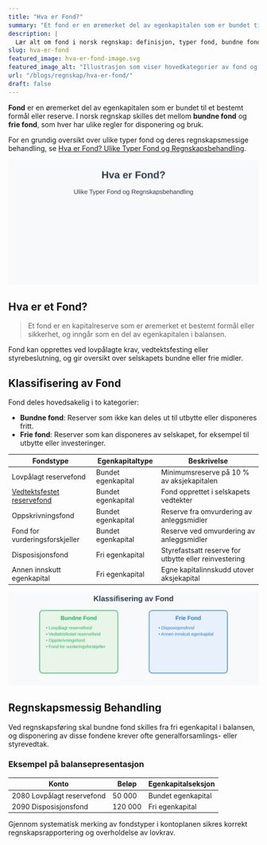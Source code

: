 ```yaml
---
title: "Hva er Fond?"
summary: "Et fond er en øremerket del av egenkapitalen som er bundet til et bestemt formål eller reserve. I norsk regnskap skilles det mellom bundne fond og frie fond, med ulike krav til disponering og regnskapsføring."
description: |
  Lær alt om fond i norsk regnskap: definisjon, typer fond, bundne fond, frie fond og deres regnskapsmessige behandling.
slug: hva-er-fond
featured_image: hva-er-fond-image.svg
featured_image_alt: "Illustrasjon som viser hovedkategorier av fond og regnskapsbehandling"
url: "/blogs/regnskap/hva-er-fond/"
draft: false
---
```


**Fond** er en øremerket del av egenkapitalen som er bundet til et bestemt formål eller reserve. I norsk regnskap skilles det mellom **bundne fond** og **frie fond**, som hver har ulike regler for disponering og bruk.

For en grundig oversikt over ulike typer fond og deres regnskapsmessige behandling, se [Hva er Fond? Ulike Typer Fond og Regnskapsbehandling](/blogs/regnskap/hva-er-fond "Hva er Fond? Ulike Typer Fond og Regnskapsbehandling").

![Illustrasjon som viser hovedkategorier av fond](hva-er-fond-image.svg)

## Hva er et Fond?

> Et fond er en kapitalreserve som er øremerket et bestemt formål eller sikkerhet, og inngår som en del av egenkapitalen i balansen.

Fond kan opprettes ved lovpålagte krav, vedtektsfesting eller styrebeslutning, og gir oversikt over selskapets bundne eller frie midler.

## Klassifisering av Fond

Fond deles hovedsakelig i to kategorier:

- **Bundne fond**: Reserver som ikke kan deles ut til utbytte eller disponeres fritt.
- **Frie fond**: Reserver som kan disponeres av selskapet, for eksempel til utbytte eller investeringer.

| Fondstype                       | Egenkapitaltype      | Beskrivelse                                                       |
|---------------------------------|----------------------|-------------------------------------------------------------------|
| Lovpålagt reservefond           | Bundet egenkapital   | Minimumsreserve på 10 % av aksjekapitalen                        |
| [Vedtektsfestet reservefond](/blogs/regnskap/vedtekter "Vedtekter: Definisjon, Krav og Betydning i Norsk Regnskap")      | Bundet egenkapital   | Fond opprettet i selskapets vedtekter                             |
| Oppskrivningsfond               | Bundet egenkapital   | Reserve fra omvurdering av anleggsmidler                          |
| Fond for vurderingsforskjeller  | Bundet egenkapital   | Reserve ved omvurdering av anleggsmidler                          |
| Disposisjonsfond                | Fri egenkapital      | Styrefastsatt reserve for utbytte eller reinvestering             |
| Annen innskutt egenkapital      | Fri egenkapital      | Egne kapitalinnskudd utover aksjekapital                          |

![Klassifisering av fond](hva-er-fond-klassifisering.svg)

## Regnskapsmessig Behandling

Ved regnskapsføring skal bundne fond skilles fra fri egenkapital i balansen, og disponering av disse fondene krever ofte generalforsamlings- eller styrevedtak.

### Eksempel på balansepresentasjon

| Konto                          | Beløp      | Egenkapitalseksjon       |
|--------------------------------|------------|---------------------------|
| 2080 Lovpålagt reservefond     | 50 000     | Bundet egenkapital        |
| 2090 Disposisjonsfond          | 120 000    | Fri egenkapital           |

Gjennom systematisk merking av fondstyper i kontoplanen sikres korrekt regnskapsrapportering og overholdelse av lovkrav.
